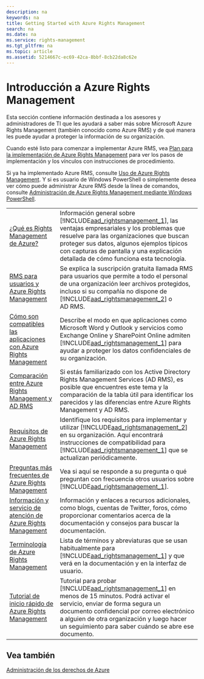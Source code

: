 ```yaml
---
description: na
keywords: na
title: Getting Started with Azure Rights Management
search: na
ms.date: na
ms.service: rights-management
ms.tgt_pltfrm: na
ms.topic: article
ms.assetid: 5214667c-ec69-42ca-8bbf-8cb22da8c62e
---
```

# Introducci&#243;n a Azure Rights Management
Esta sección contiene información destinada a los asesores y administradores de TI que les ayudará a saber más sobre Microsoft Azure Rights Management (también conocido como Azure RMS) y de qué manera les puede ayudar a proteger la información de su organización.

Cuando esté listo para comenzar a implementar Azure RMS, vea [Plan para la implementación de Azure Rights Management](../Topic/Azure_Rights_Management_Deployment_Roadmap.md) para ver los pasos de implementación y los vínculos con instrucciones de procedimiento.

Si ya ha implementado Azure RMS, consulte [Uso de Azure Rights Management](../Topic/Using_Azure_Rights_Management.md). Y si es usuario de Windows PowerShell o simplemente desea ver cómo puede administrar Azure RMS desde la línea de comandos, consulte [Administración de Azure Rights Management mediante Windows PowerShell](../Topic/Administering_Azure_Rights_Management_by_Using_Windows_PowerShell.md).

|||
|-|-|
|[¿Qué es Rights Management de Azure?](../Topic/What_is_Azure_Rights_Management_.md)|Información general sobre [!INCLUDE[aad_rightsmanagement_1](../Token/aad_rightsmanagement_1_md.md)], las ventajas empresariales y los problemas que resuelve para las organizaciones que buscan proteger sus datos, algunos ejemplos típicos con capturas de pantalla y una explicación detallada de cómo funciona esta tecnología.|
|[RMS para usuarios y Azure Rights Management](../Topic/RMS_for_Individuals_and_Azure_Rights_Management.md)|Se explica la suscripción gratuita llamada RMS para usuarios que permite a todo el personal de una organización leer archivos protegidos, incluso si su compañía no dispone de [!INCLUDE[aad_rightsmanagement_2](../Token/aad_rightsmanagement_2_md.md)] o AD RMS.|
|[Cómo son compatibles las aplicaciones con Azure Rights Management](../Topic/How_Applications_Support_Azure_Rights_Management.md)|Describe el modo en que aplicaciones como Microsoft Word y Outlook y servicios como Exchange Online y SharePoint Online admiten [!INCLUDE[aad_rightsmanagement_1](../Token/aad_rightsmanagement_1_md.md)] para ayudar a proteger los datos confidenciales de su organización.|
|[Comparación entre Azure Rights Management y AD RMS](../Topic/Comparing_Azure_Rights_Management_and_AD_RMS.md)|Si estás familiarizado con los Active Directory Rights Management Services (AD RMS), es posible que encuentres este tema y la comparación de la tabla útil para identificar los parecidos y las diferencias entre Azure Rights Management y AD RMS.|
|[Requisitos de Azure Rights Management](../Topic/Requirements_for_Azure_Rights_Management.md)|Identifique los requisitos para implementar y utilizar [!INCLUDE[aad_rightsmanagement_2](../Token/aad_rightsmanagement_2_md.md)] en su organización. Aquí encontrará instrucciones de compatibilidad para [!INCLUDE[aad_rightsmanagement_1](../Token/aad_rightsmanagement_1_md.md)] que se actualizan periódicamente.|
|[Preguntas más frecuentes de Azure Rights Management](../Topic/Frequently_Asked_Questions_for_Azure_Rights_Management.md)|Vea si aquí se responde a su pregunta o qué preguntan con frecuencia otros usuarios sobre [!INCLUDE[aad_rightsmanagement_1](../Token/aad_rightsmanagement_1_md.md)].|
|[Información y servicio de atención de Azure Rights Management](../Topic/Information_and_Support_for_Azure_Rights_Management.md)|Información y enlaces a recursos adicionales, como blogs, cuentas de Twitter, foros, cómo proporcionar comentarios acerca de la documentación y consejos para buscar la documentación.|
|[Terminología de Azure Rights Management](../Topic/Terminology_for_Azure_Rights_Management.md)|Lista de términos y abreviaturas que se usan habitualmente para [!INCLUDE[aad_rightsmanagement_1](../Token/aad_rightsmanagement_1_md.md)] y que verá en la documentación y en la interfaz de usuario.|
|[Tutorial de inicio rápido de Azure Rights Management](../Topic/Quick_Start_Tutorial_for_Azure_Rights_Management.md)|Tutorial para probar [!INCLUDE[aad_rightsmanagement_1](../Token/aad_rightsmanagement_1_md.md)] en menos de 15 minutos. Podrá activar el servicio, enviar de forma segura un documento confidencial por correo electrónico a alguien de otra organización y luego hacer un seguimiento para saber cuándo se abre ese documento.|

## Vea también
[Administración de los derechos de Azure](../Topic/Azure_Rights_Management.md)

